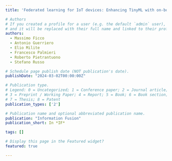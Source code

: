 ```yaml
---
title: 'Federated learning for IoT devices: Enhancing TinyML with on-board training'

# Authors
# If you created a profile for a user (e.g. the default `admin` user), write the username (folder name) here
# and it will be replaced with their full name and linked to their profile.
authors:
  - Massimo Ficco
  - Antonio Guerriero
  - Elio Milite
  - Francesco Palmieri
  - Roberto Pietrantuono 
  - Stefano Russo 

# Schedule page publish date (NOT publication's date).
publishDate: "2024-03-02T00:00:00Z"

# Publication type.
# Legend: 0 = Uncategorized; 1 = Conference paper; 2 = Journal article;
# 3 = Preprint / Working Paper; 4 = Report; 5 = Book; 6 = Book section;
# 7 = Thesis; 8 = Patent
publication_types: ['2']

# Publication name and optional abbreviated publication name.
publication: "Information Fusion"
publication_short: In *IF*

tags: []

# Display this page in the Featured widget?
featured: true

---
```

